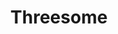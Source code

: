 ---
title: Threesome
crosslinks:
- Threesomes
- livven
- gonewildstories
- DirtySexyKikPals
- socalr4r
---